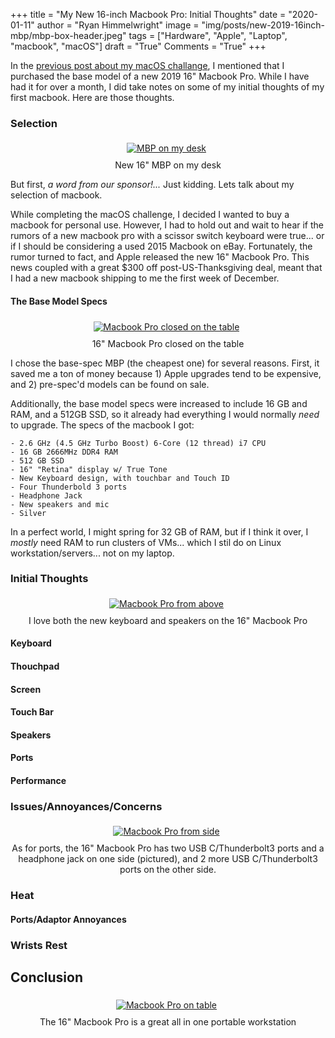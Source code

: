 +++
title  = "My New 16-inch Macbook Pro: Initial Thoughts"
date   = "2020-01-11"
author = "Ryan Himmelwright"
image  = "img/posts/new-2019-16inch-mbp/mbp-box-header.jpeg"
tags   = ["Hardware", "Apple", "Laptop", "macbook", "macOS"]
draft  = "True"
Comments = "True"
+++

In the [previous post about my macOS challange](/post/macos-challenge/), I
mentioned that I purchased the base model of a new 2019 16" Macbook Pro. While
I have had it for over a month, I did take notes on some of my initial thoughts
of my first macbook. Here are those thoughts.

<!--more-->

### Selection
<center>
<a href="/img/posts/new-2019-16inch-mbp/mbp-desk-website.jpeg">
<img alt="MBP on my desk" src="/img/posts/new-2019-16inch-mbp/mbp-desk-website.jpeg" style="max-width: 100%; padding: 5px 15px 10px 10px"/></a>
<div class="caption">New 16" MBP on my desk</div>
</center>

But first, *a word from our sponsor!...* Just kidding. Lets talk about my
selection of macbook.

While completing the macOS challenge, I decided I wanted to buy a
macbook for personal use. However, I had to hold out and wait to hear if the
rumors of a new macbook pro with a scissor switch keyboard were true... or if I
should be considering a used 2015 Macbook on eBay. Fortunately, the rumor
turned to fact, and Apple released the new 16" Macbook Pro. This news coupled
with a great $300 off post-US-Thanksgiving deal, meant that I had a new macbook
shipping to me the first week of December.


#### The Base Model Specs

<center>
<a href="/img/posts/new-2019-16inch-mbp/mbp-closed.jpeg">
<img alt="Macbook Pro closed on the table" src="/img/posts/new-2019-16inch-mbp/mbp-closed.jpeg" style="max-width: 100%; padding: 5px 15px 10px 10px"/></a>
<div class="caption">16" Macbook Pro closed on the table</div>
</center>

I chose the base-spec MBP (the cheapest one) for several reasons. First, it
saved me a ton of money because 1) Apple upgrades tend to be expensive, and 2)
pre-spec'd models can be found on sale.

Additionally, the base model specs were increased to include 16 GB and RAM, and
a 512GB SSD, so it already had everything I would normally *need* to upgrade.
The specs of the macbook I got:

```
- 2.6 GHz (4.5 GHz Turbo Boost) 6-Core (12 thread) i7 CPU
- 16 GB 2666MHz DDR4 RAM
- 512 GB SSD
- 16" "Retina" display w/ True Tone
- New Keyboard design, with touchbar and Touch ID
- Four Thunderbold 3 ports
- Headphone Jack
- New speakers and mic
- Silver
```

In a perfect world, I might spring for 32 GB of RAM, but if I think it over, I
*mostly* need RAM to run clusters of VMs... which I stil do on Linux
workstation/servers... not on my laptop.

### Initial Thoughts

<center>
<a href="/img/posts/new-2019-16inch-mbp/mbp-keyboard.jpeg">
<img alt="Macbook Pro from above" src="/img/posts/new-2019-16inch-mbp/mbp-keyboard.jpeg" style="max-width: 100%; padding: 5px 15px 10px 10px"/></a>
<div class="caption">I love both the new keyboard and speakers on the 16"
Macbook Pro</div>
</center>

#### Keyboard


#### Thouchpad


#### Screen



#### Touch Bar


#### Speakers


#### Ports


#### Performance


### Issues/Annoyances/Concerns

<center>
<a href="/img/posts/new-2019-16inch-mbp/mbp-side.jpeg">
<img alt="Macbook Pro from side" src="/img/posts/new-2019-16inch-mbp/mbp-side.jpeg" style="max-width: 100%; padding: 5px 15px 10px 10px"/></a>
<div class="caption">As for ports, the 16" Macbook Pro has two USB C/Thunderbolt3 ports and a headphone jack on one side (pictured), and 2 more USB C/Thunderbolt3 ports on the other side.</div>
</center>

### Heat

#### Ports/Adaptor Annoyances

### Wrists Rest


## Conclusion

<center>
<a href="/img/posts/new-2019-16inch-mbp/mbp-table.jpeg">
<img alt="Macbook Pro on table" src="/img/posts/new-2019-16inch-mbp/mbp-table.jpeg" style="max-width: 100%; padding: 5px 15px 10px 10px"/></a>
<div class="caption">The 16" Macbook Pro is a great all in one portable
workstation</div>
</center>
